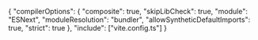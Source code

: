 {
"compilerOptions": {
"composite": true,
"skipLibCheck": true,
"module": "ESNext",
"moduleResolution": "bundler",
"allowSyntheticDefaultImports": true,
"strict": true
},
"include": ["vite.config.ts"]
}

